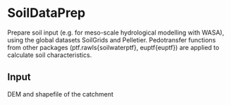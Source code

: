 # SoilDataPrep

Prepare soil input (e.g. for meso-scale hydrological modelling with WASA), using the global datasets SoilGrids and Pelletier. Pedotransfer functions from other packages (ptf.rawls\{soilwaterptf\}, euptf\{euptf\}) are applied to calculate soil characteristics.

## Input

DEM and shapefile of the catchment

